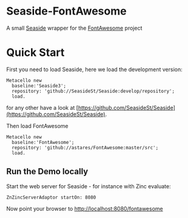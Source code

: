 # Seaside-FontAwesome
A small [Seaside](http://www.seaside.st) wrapper for the [FontAwesome](https://fontawesome.com) project

# Quick Start

First you need to load Seaside, here we load the development version:

```Smalltalk
Metacello new
  baseline:'Seaside3';
  repository: 'github://SeasideSt/Seaside:develop/repository';
  load.
```

for any other have a look at [https://github.com/SeasideSt/Seaside](https://github.com/SeasideSt/Seaside).

Then load FontAwesome

```Smalltalk
Metacello new
  baseline:'FontAwesome';
  repository: 'github://astares/FontAwesome:master/src';
  load.
```
 
## Run the Demo locally

Start the web server for Seaside - for instance with Zinc evaluate:

```Smalltalk
ZnZincServerAdaptor startOn: 8080
```

Now point your browser to [http://localhost:8080/fontawesome](http://localhost:8080/fontawesome)
